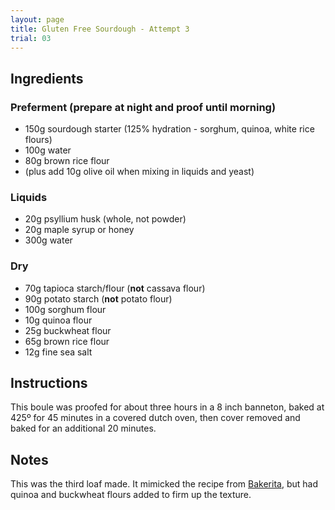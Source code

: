 ```yaml
---
layout: page
title: Gluten Free Sourdough - Attempt 3
trial: 03
---
```


## Ingredients

### Preferment (prepare at night and proof until morning)
- 150g sourdough starter (125% hydration - sorghum, quinoa, white rice flours)
- 100g water
- 80g brown rice flour
- (plus add 10g olive oil when mixing in liquids and yeast)

### Liquids
- 20g psyllium husk (whole, not powder)
- 20g maple syrup or honey
- 300g water

### Dry
- 70g tapioca starch/flour (**not** cassava flour)
- 90g potato starch (**not** potato flour)
- 100g sorghum flour
- 10g quinoa flour
- 25g buckwheat flour
- 65g brown rice flour
- 12g fine sea salt

## Instructions

This boule was proofed for about three hours in a 8 inch banneton, baked at 425º for 45 minutes in a covered dutch oven, then cover removed and baked for an additional 20 minutes.

## Notes

This was the third loaf made. It mimicked the recipe from [Bakerita](https://www.bakerita.com/gluten-free-sourdough-bread/), but had quinoa and buckwheat flours added to firm up the texture.


